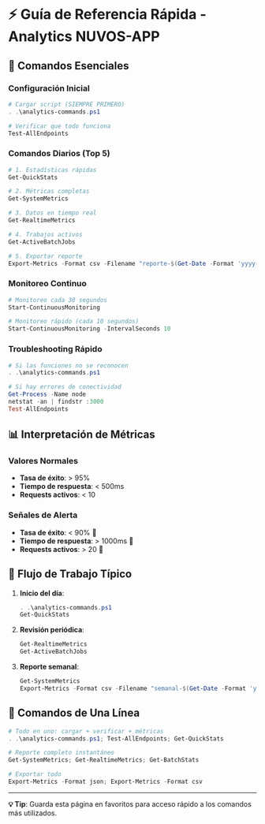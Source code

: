 # ⚡ Guía de Referencia Rápida - Analytics NUVOS-APP

## 🚀 Comandos Esenciales

### Configuración Inicial
```powershell
# Cargar script (SIEMPRE PRIMERO)
. .\analytics-commands.ps1

# Verificar que todo funciona
Test-AllEndpoints
```

### Comandos Diarios (Top 5)
```powershell
# 1. Estadísticas rápidas
Get-QuickStats

# 2. Métricas completas
Get-SystemMetrics

# 3. Datos en tiempo real
Get-RealtimeMetrics

# 4. Trabajos activos
Get-ActiveBatchJobs

# 5. Exportar reporte
Export-Metrics -Format csv -Filename "reporte-$(Get-Date -Format 'yyyy-MM-dd')"
```

### Monitoreo Continuo
```powershell
# Monitoreo cada 30 segundos
Start-ContinuousMonitoring

# Monitoreo rápido (cada 10 segundos)
Start-ContinuousMonitoring -IntervalSeconds 10
```

### Troubleshooting Rápido
```powershell
# Si las funciones no se reconocen
. .\analytics-commands.ps1

# Si hay errores de conectividad
Get-Process -Name node
netstat -an | findstr :3000
Test-AllEndpoints
```

## 📊 Interpretación de Métricas

### Valores Normales
- **Tasa de éxito**: > 95%
- **Tiempo de respuesta**: < 500ms
- **Requests activos**: < 10

### Señales de Alerta
- **Tasa de éxito**: < 90% 🚨
- **Tiempo de respuesta**: > 1000ms 🚨
- **Requests activos**: > 20 🚨

## 🎯 Flujo de Trabajo Típico

1. **Inicio del día**:
   ```powershell
   . .\analytics-commands.ps1
   Get-QuickStats
   ```

2. **Revisión periódica**:
   ```powershell
   Get-RealtimeMetrics
   Get-ActiveBatchJobs
   ```

3. **Reporte semanal**:
   ```powershell
   Get-SystemMetrics
   Export-Metrics -Format csv -Filename "semanal-$(Get-Date -Format 'yyyy-MM-dd')"
   ```

## 🔧 Comandos de Una Línea

```powershell
# Todo en uno: cargar + verificar + métricas
. .\analytics-commands.ps1; Test-AllEndpoints; Get-QuickStats

# Reporte completo instantáneo
Get-SystemMetrics; Get-RealtimeMetrics; Get-BatchStats

# Exportar todo
Export-Metrics -Format json; Export-Metrics -Format csv
```

---
**💡 Tip**: Guarda esta página en favoritos para acceso rápido a los comandos más utilizados.